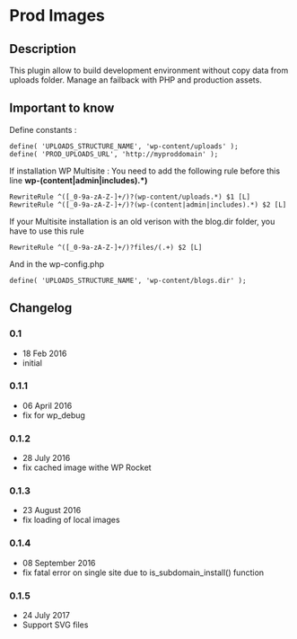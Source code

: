 # Prod Images #

## Description ##

This plugin allow to build development environment without copy data from uploads folder. Manage an failback with PHP and production assets.

## Important to know ##

Define constants :
```
define( 'UPLOADS_STRUCTURE_NAME', 'wp-content/uploads' );
define( 'PROD_UPLOADS_URL', 'http://myproddomain' );
```

If installation WP Multisite :
You need to add the following rule before this line **wp-(content|admin|includes).*)**
```
RewriteRule ^([_0-9a-zA-Z-]+/)?(wp-content/uploads.*) $1 [L]
RewriteRule ^([_0-9a-zA-Z-]+/)?(wp-(content|admin|includes).*) $2 [L]
```

If your Multisite installation is an old verison with the blog.dir folder, you have to use this rule
```
RewriteRule ^([_0-9a-zA-Z-]+/)?files/(.+) $2 [L]
```

And in the wp-config.php
```
define( 'UPLOADS_STRUCTURE_NAME', 'wp-content/blogs.dir' );
```
## Changelog ##

### 0.1
* 18 Feb 2016
* initial

### 0.1.1
* 06 April 2016
* fix for wp_debug

### 0.1.2
* 28 July 2016
* fix cached image withe WP Rocket

### 0.1.3
* 23 August 2016
* fix loading of local images

### 0.1.4
* 08 September 2016
* fix fatal error on single site due to is_subdomain_install() function

### 0.1.5
* 24 July 2017
* Support SVG files
